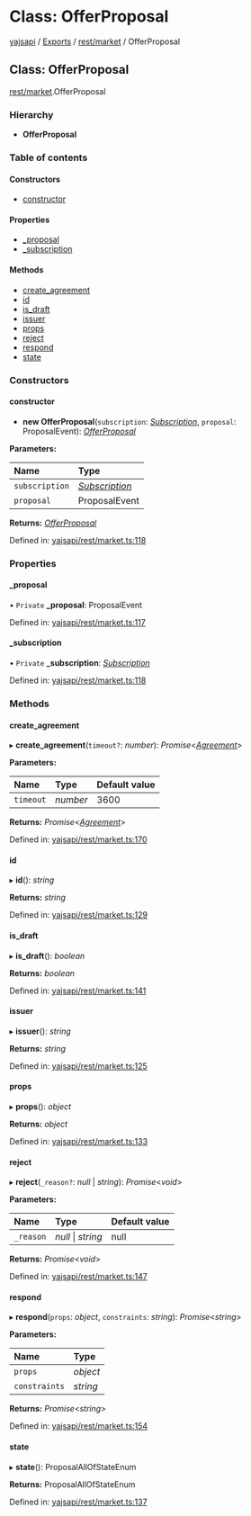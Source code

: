 # Class: OfferProposal

[yajsapi](../yajsapi.md) / [Exports](../modules/) / [rest/market](../modules/rest_market.md) / OfferProposal

## Class: OfferProposal

[rest/market](../modules/rest_market.md).OfferProposal

### Hierarchy

* **OfferProposal**

### Table of contents

#### Constructors

* [constructor](rest_market.offerproposal.md#constructor)

#### Properties

* [\_proposal](rest_market.offerproposal.md#_proposal)
* [\_subscription](rest_market.offerproposal.md#_subscription)

#### Methods

* [create\_agreement](rest_market.offerproposal.md#create_agreement)
* [id](rest_market.offerproposal.md#id)
* [is\_draft](rest_market.offerproposal.md#is_draft)
* [issuer](rest_market.offerproposal.md#issuer)
* [props](rest_market.offerproposal.md#props)
* [reject](rest_market.offerproposal.md#reject)
* [respond](rest_market.offerproposal.md#respond)
* [state](rest_market.offerproposal.md#state)

### Constructors

#### constructor

* **new OfferProposal**\(`subscription`: [_Subscription_](rest_market.subscription.md), `proposal`: ProposalEvent\): [_OfferProposal_](rest_market.offerproposal.md)

**Parameters:**

| Name | Type |
| :--- | :--- |
| `subscription` | [_Subscription_](rest_market.subscription.md) |
| `proposal` | ProposalEvent |

**Returns:** [_OfferProposal_](rest_market.offerproposal.md)

Defined in: [yajsapi/rest/market.ts:118](https://github.com/golemfactory/yajsapi/blob/289a25a/yajsapi/rest/market.ts#L118)

### Properties

#### \_proposal

• `Private` **\_proposal**: ProposalEvent

Defined in: [yajsapi/rest/market.ts:117](https://github.com/golemfactory/yajsapi/blob/289a25a/yajsapi/rest/market.ts#L117)

#### \_subscription

• `Private` **\_subscription**: [_Subscription_](rest_market.subscription.md)

Defined in: [yajsapi/rest/market.ts:118](https://github.com/golemfactory/yajsapi/blob/289a25a/yajsapi/rest/market.ts#L118)

### Methods

#### create\_agreement

▸ **create\_agreement**\(`timeout?`: _number_\): _Promise_&lt;[_Agreement_](rest_market.agreement.md)&gt;

**Parameters:**

| Name | Type | Default value |
| :--- | :--- | :--- |
| `timeout` | _number_ | 3600 |

**Returns:** _Promise_&lt;[_Agreement_](rest_market.agreement.md)&gt;

Defined in: [yajsapi/rest/market.ts:170](https://github.com/golemfactory/yajsapi/blob/289a25a/yajsapi/rest/market.ts#L170)

#### id

▸ **id**\(\): _string_

**Returns:** _string_

Defined in: [yajsapi/rest/market.ts:129](https://github.com/golemfactory/yajsapi/blob/289a25a/yajsapi/rest/market.ts#L129)

#### is\_draft

▸ **is\_draft**\(\): _boolean_

**Returns:** _boolean_

Defined in: [yajsapi/rest/market.ts:141](https://github.com/golemfactory/yajsapi/blob/289a25a/yajsapi/rest/market.ts#L141)

#### issuer

▸ **issuer**\(\): _string_

**Returns:** _string_

Defined in: [yajsapi/rest/market.ts:125](https://github.com/golemfactory/yajsapi/blob/289a25a/yajsapi/rest/market.ts#L125)

#### props

▸ **props**\(\): _object_

**Returns:** _object_

Defined in: [yajsapi/rest/market.ts:133](https://github.com/golemfactory/yajsapi/blob/289a25a/yajsapi/rest/market.ts#L133)

#### reject

▸ **reject**\(`_reason?`: _null_ \| _string_\): _Promise_&lt;_void_&gt;

**Parameters:**

| Name | Type | Default value |
| :--- | :--- | :--- |
| `_reason` | _null_ \| _string_ | null |

**Returns:** _Promise_&lt;_void_&gt;

Defined in: [yajsapi/rest/market.ts:147](https://github.com/golemfactory/yajsapi/blob/289a25a/yajsapi/rest/market.ts#L147)

#### respond

▸ **respond**\(`props`: _object_, `constraints`: _string_\): _Promise_&lt;_string_&gt;

**Parameters:**

| Name | Type |
| :--- | :--- |
| `props` | _object_ |
| `constraints` | _string_ |

**Returns:** _Promise_&lt;_string_&gt;

Defined in: [yajsapi/rest/market.ts:154](https://github.com/golemfactory/yajsapi/blob/289a25a/yajsapi/rest/market.ts#L154)

#### state

▸ **state**\(\): ProposalAllOfStateEnum

**Returns:** ProposalAllOfStateEnum

Defined in: [yajsapi/rest/market.ts:137](https://github.com/golemfactory/yajsapi/blob/289a25a/yajsapi/rest/market.ts#L137)

